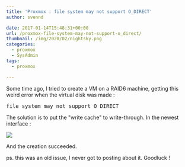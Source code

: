```yaml
---
title: 'Proxmox : file system may not support O_DIRECT'
author: svennd

date: 2017-01-14T15:48:31+00:00
url: /proxmox-file-system-may-not-support-o_direct/
thumbnail: /img/2020/02/nightsky.png
categories:
  - proxmox
  - SysAdmin
tags:
  - proxmox

---
```

Some time ago, I tried to create a VM on a RAID6 machine, getting this weird error when the virtual disk was made :

<pre>file system may not support O_DIRECT</pre>

The solution is to put the "write cache" to write-through. In the newest interface :

![](/img/2017/01/writethrough.png) 

And the creation succeeded.

ps. this was an old issue, I never got to posting about it. Goodluck !